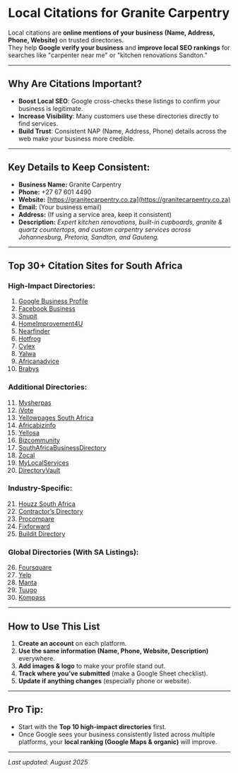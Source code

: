 # Local Citations for Granite Carpentry

Local citations are **online mentions of your business (Name, Address, Phone, Website)** on trusted directories.  
They help **Google verify your business** and **improve local SEO rankings** for searches like "carpenter near me" or "kitchen renovations Sandton."

---

## Why Are Citations Important?
- **Boost Local SEO**: Google cross-checks these listings to confirm your business is legitimate.
- **Increase Visibility**: Many customers use these directories directly to find services.
- **Build Trust**: Consistent NAP (Name, Address, Phone) details across the web make your business more credible.

---

## Key Details to Keep Consistent:
- **Business Name:** Granite Carpentry  
- **Phone:** +27 67 601 4490  
- **Website:** [https://granitecarpentry.co.za](https://granitecarpentry.co.za)  
- **Email:** (Your business email)  
- **Address:** (If using a service area, keep it consistent)  
- **Description:** *Expert kitchen renovations, built-in cupboards, granite & quartz countertops, and custom carpentry services across Johannesburg, Pretoria, Sandton, and Gauteng.*  

---

## Top 30+ Citation Sites for South Africa

### High-Impact Directories:
1. [Google Business Profile](https://www.google.com/business/)  
2. [Facebook Business](https://www.facebook.com/business/)  
3. [Snupit](https://www.snupit.co.za/)  
4. [HomeImprovement4U](https://www.homeimprovement4u.co.za/)  
5. [Nearfinder](https://www.nearfinder.co.za/)  
6. [Hotfrog](https://www.hotfrog.co.za/)  
7. [Cylex](https://www.cylex.co.za/)  
8. [Yalwa](https://www.yalwa.co.za/)  
9. [Africanadvice](https://www.africanadvice.com/)  
10. [Brabys](https://www.brabys.com/)  

### Additional Directories:
11. [Mysherpas](https://www.mysherpas.co.za/)  
12. [iVote](https://www.ivote.co.za/)  
13. [Yellowpages South Africa](https://www.yellowpages.co.za/)  
14. [Africabizinfo](https://www.africabizinfo.com/)  
15. [Yellosa](https://www.yellosa.co.za/)  
16. [Bizcommunity](https://www.bizcommunity.com/)  
17. [SouthAfricaBusinessDirectory](https://www.southafricabusinessdirectory.co.za/)  
18. [Zocal](https://www.zocal.co.za/)  
19. [MyLocalServices](https://www.mylocalservices.co.za/)  
20. [DirectoryVault](https://www.directoryvault.com/)  

### Industry-Specific:
21. [Houzz South Africa](https://www.houzz.co.za/)  
22. [Contractor’s Directory](https://www.contractors.co.za/)  
23. [Procompare](https://www.procompare.co.za/)  
24. [Fixforward](https://www.fixforward.com/)  
25. [Buildit Directory](https://www.buildit.co.za/)  

### Global Directories (With SA Listings):
26. [Foursquare](https://foursquare.com/)  
27. [Yelp](https://www.yelp.com/)  
28. [Manta](https://www.manta.com/)  
29. [Tuugo](https://www.tuugo.co.za/)  
30. [Kompass](https://za.kompass.com/)  

---

## How to Use This List
1. **Create an account** on each platform.  
2. **Use the same information (Name, Phone, Website, Description)** everywhere.  
3. **Add images & logo** to make your profile stand out.  
4. **Track where you’ve submitted** (make a Google Sheet checklist).  
5. **Update if anything changes** (especially phone or website).  

---

## Pro Tip:
- Start with the **Top 10 high-impact directories** first.  
- Once Google sees your business consistently listed across multiple platforms, your **local ranking (Google Maps & organic)** will improve.

---

*Last updated: August 2025*
